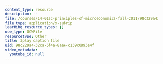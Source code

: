 ```yaml
---
content_type: resource
description: ''
file: /courses/14-01sc-principles-of-microeconomics-fall-2011/98c229a432ca5f4a8aaec139c0893e4f_Vss3nofHpZI.vtt
file_type: application/x-subrip
learning_resource_types: []
ocw_type: OCWFile
resourcetype: Other
title: 3play caption file
uid: 98c229a4-32ca-5f4a-8aae-c139c0893e4f
video_metadata:
  youtube_id: null
---
```

